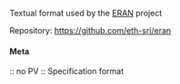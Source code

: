 Textual format used by the [ERAN](Tools/ERAN.md) project

Repository: https://github.com/eth-sri/eran

#### Meta
:: no PV
:: Specification format